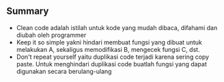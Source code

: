 ## Summary

- Clean code adalah istilah untuk kode yang mudah dibaca, difahami dan diubah oleh programmer
- Keep it so simple yakni hindari membuat fungsi yang dibuat untuk melakukan A, sekaligus memodifikasi B, mengecek fungsi C, dst.
- Don't repeat yourself yaitu duplikasi code terjadi karena sering copy paste. Untuk menghindari duplikasi code buatlah fungsi yang dapat digunakan secara berulang-ulang